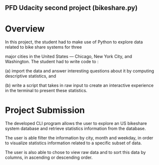 ## PFD Udacity second project (bikeshare.py) 






# Overview

In this project, the student had to make use of Python to explore data related to bike share systems for three 

major cities in the United States — Chicago, New York City, and Washington. The student had to write code to :






(a) import the data and answer interesting questions about it by computing descriptive statistics, and 

(b) write a script that takes in raw input to create an interactive experience in the terminal to present these statistics.









# Project Submission

The developed CLI program allows the user to explore an US bikeshare system database and retrieve statistics information from the database. 

The user is able filter the information by city, month and weekday, in order to visualize statistics information related to a specific subset of data. 

The user is also able to chose to view raw data and to sort this data by columns, in ascending or descending order.

